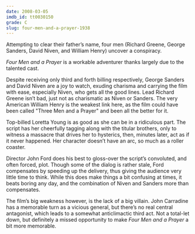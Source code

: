```yaml
---
date: 2008-03-05
imdb_id: tt0030150
grade: C
slug: four-men-and-a-prayer-1938
---
```


Attempting to clear their father’s name, four men (Richard Greene, George Sanders, David Niven, and William Henry) uncover a conspiracy.

_Four Men and a Prayer_ is a workable adventurer thanks largely due to the talented cast.

Despite receiving only third and forth billing respectively, George Sanders and David Niven are a joy to watch, exuding charisma and carrying the film with ease, especially Niven, who gets all the good lines. Lead Richard Greene isn’t bad, just not as charismatic as Niven or Sanders. The very American William Henry is the weakest link here, as the film could have been called "Three Men and a Prayer" and been all the better for it.

Top-billed Loretta Young is as good as she can be in a ridiculous part. The script has her cheerfully tagging along with the titular brothers, only to witness a massacre that drives her to hysterics, then, minutes later, act as if it never happened. Her character doesn’t have an arc, so much as a roller coaster.

Director John Ford does his best to gloss-over the script’s convoluted, and often forced, plot. Though some of the dialog is rather stale, Ford compensates by speeding up the delivery, thus giving the audience very little time to think. While this does make things a bit confusing at times, it beats boring any day, and the combination of Niven and Sanders more than compensates.

The film’s big weakness however, is the lack of a big villain. John Carradine has a memorable turn as a vicious general, but there’s no real central antagonist, which leads to a somewhat anticlimactic third act. Not a total-let down, but definitely a missed opportunity to make _Four Men and a Prayer_ a bit more memorable.
